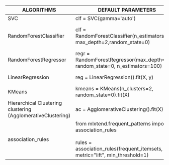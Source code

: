 | ALGORITHMS  | DEFAULT PARAMETERS | GRID SEARCH AND RANDOM SEARCH PARAMETERS|
| --- | --- |--- | 
|SVC|	clf = SVC(gamma='auto') |[{'kernel': ['rbf'], 'gamma': [1e-3, 1e-4], 'C': [1, 10, 100, 1000]}|
|RandomForestClassifier | clf = RandomForestClassifier(n_estimators=100, max_depth=2,random_state=0) |random_grid = {'n_estimators': n_estimators,'max_features': max_features, 'max_depth': max_depth, 'min_samples_split': min_samples_split,'min_samples_leaf':min_samples_leaf,'bootstrap': bootstrap}|
|RandomForestRegressor|	regr = RandomForestRegressor(max_depth=2, random_state=0, n_estimators=100) |	tuned_parameters = {'n_estimators': [500, 700, 1000], 'max_depth': [None, 1, 2, 3], 'min_samples_split': [1, 2, 3]} |
|LinearRegression	| reg = LinearRegression().fit(X, y) |	parameters = {'fit_intercept':('True', 'False'), 'normalize':('True', 'False'), 'copy_X':('True', 'False')}|
|KMeans |	kmeans = KMeans(n_clusters=2, random_state=0).fit(X) | param_grid = {"n_clusters": range(2, 11)} |
|Hierarchical Clustering	clustering (AgglomerativeClustering) | ac = AgglomerativeClustering().fit(X) |	ac =AgglomerativeClustering(memory='mycachedir',  compute_full_tree=True)|
|association_rules |	from mlxtend.frequent_patterns import association_rules <br><br> rules = association_rules(frequent_itemsets, metric="lift", min_threshold=1) | |
	

